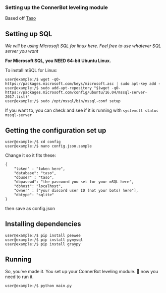 ### Setting up the ConnerBot leveling module

Based off [Taso](https://github.com/SSL-Dev-Team/Taso)

## Setting up SQL
*We will be using Microsoft SQL for linux here. Feel free to use whatever SQL server you want*

**For Microsoft SQL, you NEED 64-bit Ubuntu Linux.**

To install mSQL for Linux:
```
user@example:/$ wget -qO- https://packages.microsoft.com/keys/microsoft.asc | sudo apt-key add -
user@example:/$ sudo add-apt-repository "$(wget -qO- https://packages.microsoft.com/config/ubuntu/16.04/mssql-server-2017.list)"
user@example:/$ sudo /opt/mssql/bin/mssql-conf setup
```

If you want to, you can check and see if it is running with `systemctl status mssql-server`

## Getting the configuration set up
```
user@example:/$ cd config
user@example:/$ nano config.json.sample
```
Change it so it fits these:
```
{
    "token" : "token here",
    "database": "taso",
    "dbuser" : "taso",
    "dbpasswd": "the password you set for your mSQL here",
    "dbhost": "localhost",
    "owner" : ["your discord user ID (not your bots) here"],
    "dbtype": "sqlite"
}
```
then save as config.json

## Installing dependencies 
```
user@example:/$ pip install peewee
user@example:/$ pip install pymysql
user@example:/$ pip install graypy
```

## Running 
So, you've made it. You set up your ConnerBot leveling module. 👏 now you need to run it.
```
user@example:/$ python main.py
```

